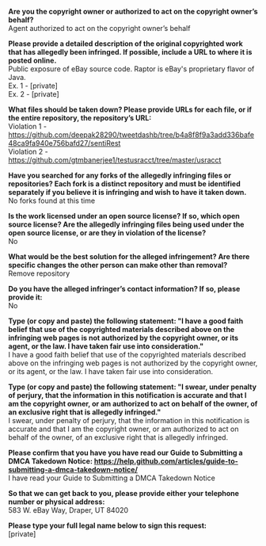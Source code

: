 **Are you the copyright owner or authorized to act on the copyright owner’s behalf?**  
Agent authorized to act on the copyright owner’s behalf

**Please provide a detailed description of the original copyrighted work that has allegedly been infringed. If possible, include a URL to where it is posted online.**  
Public exposure of eBay source code. Raptor is eBay's proprietary flavor of Java.  
Ex. 1 - [private]  
Ex. 2 - [private]  

**What files should be taken down? Please provide URLs for each file, or if the entire repository, the repository’s URL:**  
Violation 1 - https://github.com/deepak28290/tweetdashb/tree/b4a8f8f9a3add336bafe48ca9fa940e756bafd27/sentiRest  
Violation 2 - https://github.com/gtmbanerjee1/testusracct/tree/master/usracct  

**Have you searched for any forks of the allegedly infringing files or repositories? Each fork is a distinct repository and must be identified separately if you believe it is infringing and wish to have it taken down.**  
No forks found at this time

**Is the work licensed under an open source license? If so, which open source license? Are the allegedly infringing files being used under the open source license, or are they in violation of the license?**  
No

**What would be the best solution for the alleged infringement? Are there specific changes the other person can make other than removal?**  
Remove repository

**Do you have the alleged infringer’s contact information? If so, please provide it:**  
No

**Type (or copy and paste) the following statement: "I have a good faith belief that use of the copyrighted materials described above on the infringing web pages is not authorized by the copyright owner, or its agent, or the law. I have taken fair use into consideration."**  
I have a good faith belief that use of the copyrighted materials described above on the infringing web pages is not authorized by the copyright owner, or its agent, or the law. I have taken fair use into consideration.

**Type (or copy and paste) the following statement: "I swear, under penalty of perjury, that the information in this notification is accurate and that I am the copyright owner, or am authorized to act on behalf of the owner, of an exclusive right that is allegedly infringed."**  
I swear, under penalty of perjury, that the information in this notification is accurate and that I am the copyright owner, or am authorized to act on behalf of the owner, of an exclusive right that is allegedly infringed.

**Please confirm that you have you have read our Guide to Submitting a DMCA Takedown Notice: https://help.github.com/articles/guide-to-submitting-a-dmca-takedown-notice/**  
I have read your Guide to Submitting a DMCA Takedown Notice

**So that we can get back to you, please provide either your telephone number or physical address:**  
583 W. eBay Way, Draper, UT 84020

**Please type your full legal name below to sign this request:**  
[private]
